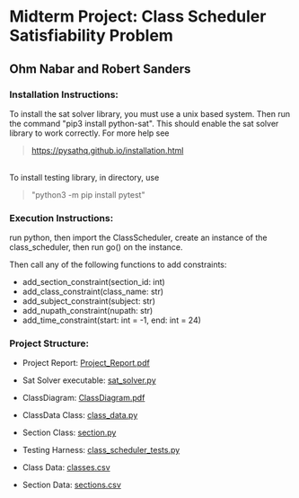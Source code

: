 # Midterm Project: Class Scheduler Satisfiability Problem
## Ohm Nabar and Robert Sanders
### Installation Instructions:

To install the sat solver library, you must use a unix based system. Then run the command
"pip3 install python-sat".  This should enable the sat solver library to
work correctly.  For more help see 
> https://pysathq.github.io/installation.html
  
<br>To install testing library, in directory, use 
> "python3 -m pip install pytest"

### Execution Instructions:

run python, then import the ClassScheduler, create an instance of the class_scheduler, then run go() on
the instance.

Then call any of the following functions to add constraints:
- add_section_constraint(section_id: int)
- add_class_constraint(class_name: str)
- add_subject_constraint(subject: str)
- add_nupath_constraint(nupath: str)
- add_time_constraint(start: int = -1, end: int = 24)

### Project Structure:
- Project Report: [Project_Report.pdf](Project_Report.pdf)

- Sat Solver executable: [sat_solver.py](sat_solver.py)

- ClassDiagram: [ClassDiagram.pdf](ClassDiagram.pdf)

- ClassData Class: [class_data.py](class_data.py)

- Section Class: [section.py](section.py)

- Testing Harness: [class_scheduler_tests.py](class_scheduler_tests.py)

- Class Data: [classes.csv](classes.csv)

- Section Data: [sections.csv](sections.csv)
